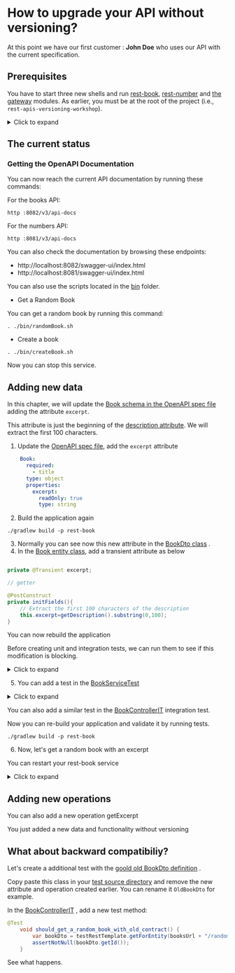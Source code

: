 # How to upgrade your API without versioning?

At this point we have our first customer : **John Doe** who uses our API with the current specification.  

## Prerequisites

You have to start three new shells and run [rest-book](../rest-book), [rest-number](../rest-number)
and [the gateway](../gateway) modules.
As earlier, you must be at the root of the project (i.e., ``rest-apis-versioning-workshop``).

<details>
<summary>Click to expand</summary>

In the first shell, run:

```jshelllanguage
./gradlew bootRun -p rest-book
```

In the second one:

```jshelllanguage
./gradlew bootRun-p rest-number
```

And in the last one:

```jshelllanguage
./gradlew bootRun-p gateway
```

_You can disable unit and integration tests by adding the option ``-x test`` at the end of the command ;-)._

</details>

## The current status

### Getting the OpenAPI Documentation

You can now reach the current API documentation by running these commands:

For the books API:

```jshelllanguage
http :8082/v3/api-docs
```
For the numbers API:

```jshelllanguage
http :8081/v3/api-docs
```

You can also check the documentation by browsing these endpoints:

* http://localhost:8082/swagger-ui/index.html
* http://localhost:8081/swagger-ui/index.html

You can also use the scripts located in the [bin](../bin) folder.

* Get a Random Book

You can get a random book by running this command:

```jshelllanguage
. ./bin/randomBook.sh
```
* Create a book

```jshelllanguage
. ./bin/createBook.sh
```

Now you can stop this service.

## Adding new data

In this chapter, we will update the [Book schema in the OpenAPI spec file](../rest-book/src/main/resources/openapi.yml) adding the attribute ``excerpt``.

This attribute is just the beginning of the [description attribute](../rest-book/src/main/resources/openapi.yml).
We will extract the first 100 characters.

1. Update the [OpenAPI spec file]((../rest-book/src/main/resources/openapi.yml)), add the ``excerpt`` attribute 

```yaml
    Book:
      required:
        - title
      type: object
      properties:
        excerpt:
          readOnly: true
          type: string
```
2. Build the application again

```jshelllanguage
./gradlew build -p rest-book
```

3. Normally you can see now this new attribute in
   the [BookDto class](../rest-book/build/generated/src/main/java/info/touret/bookstore/spring/book/generated/dto/BookDto.java)
   .
4. In the [Book entity class](../rest-book/src/main/java/info/touret/bookstore/spring/book/entity/Book.java), add a
   transient attribute as below

```java

private @Transient excerpt;

// getter

@PostConstruct
private initFields(){
    // Extract the first 100 characters of the description
    this.excerpt=getDescription().substring(0,100);
}
```
You can now rebuild the application

Before creating unit and integration tests, we can run them to see if this modification is blocking.

<details>
<summary>Click to expand</summary>

Run the tests with gradle 

```jshelllanguage
./gradlew build -p rest-book
```
</details>

5. You can add a test in the [BookServiceTest](../rest-book/src/test/java/info/touret/bookstore/spring/book/service/BookServiceTest.java)
<details>
<summary>Click to expand</summary>

For instance:


```java
   @Test
    void should_find_a_random_book_with_excerpt() {
        var longList = createBookList().stream().map(Book::getId).collect(Collectors.toList());
        when(bookRepository.findAllIds()).thenReturn(longList);
        Book book = new Book();
        book.setId(1L);
        when(bookRepository.findById(any(Long.class))).thenReturn(Optional.of(book));
        assertNotNull(bookService.findRandomBook());
        var book = bookService.findRandomBook();
        assertEquals(book.getDescription().substring(0,100),book.getExcerpt());
    }
```
</details>

You can also add a similar test in the [BookControllerIT](../rest-book/src/test/java/info/touret/bookstore/spring/book/controller/BookControllerIT.java) integration test. 

Now you can re-build your application and validate it by running tests.

```jshelllanguage
./gradlew build -p rest-book
```

6. Now, let's get a random book with an excerpt

You can restart your rest-book service

<details>
<summary>Click to expand</summary>

```jshelllanguage
./gradlew bootRun -p rest-book
```
</details>

## Adding new operations

You can also add a new operation getExcerpt

You just added a new data and functionality without versioning

## What about backward compatibiliy?

Let's create a additional test with
the [goold old BookDto definition](../rest-book/build/generated/src/main/java/info/touret/bookstore/spring/book/generated/dto/BookDto.java)
.

Copy paste this class in your [test source directory](../rest-book/src/test/java/) and remove the new attribute and
operation created earlier.
You can rename it ``OldBookDto`` for example.

In the [BookControllerIT](../rest-book/src/test/java/info/touret/bookstore/spring/book/controller/BookControllerIT.java)
, add a new test method:

```java
@Test
    void should_get_a_random_book_with_old_contract() {
        var bookDto = testRestTemplate.getForEntity(booksUrl + "/random", OldBookDto.class).getBody();
        assertNotNull(bookDto.getId());
    }
```

See what happens.
